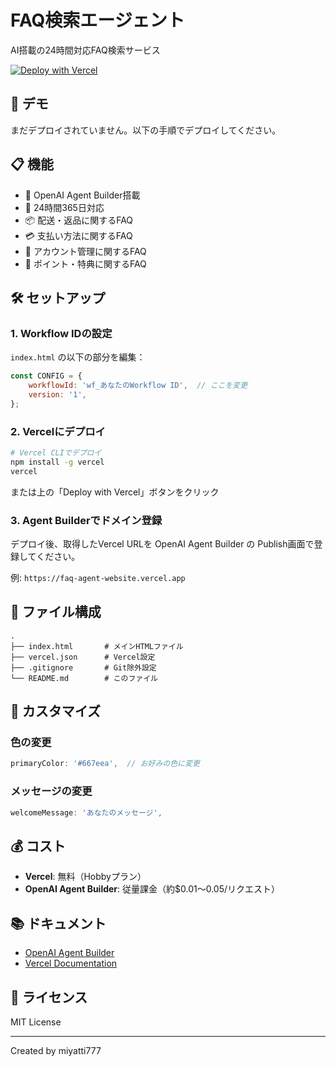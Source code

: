 # FAQ検索エージェント

AI搭載の24時間対応FAQ検索サービス

[![Deploy with Vercel](https://vercel.com/button)](https://vercel.com/new/clone?repository-url=https://github.com/miyatti777/faq-agent-website)

## 🚀 デモ

まだデプロイされていません。以下の手順でデプロイしてください。

## 📋 機能

- 🤖 OpenAI Agent Builder搭載
- 💬 24時間365日対応
- 📦 配送・返品に関するFAQ
- 💳 支払い方法に関するFAQ
- 👤 アカウント管理に関するFAQ
- 🎁 ポイント・特典に関するFAQ

## 🛠️ セットアップ

### 1. Workflow IDの設定

`index.html` の以下の部分を編集：

```javascript
const CONFIG = {
    workflowId: 'wf_あなたのWorkflow ID',  // ここを変更
    version: '1',
};
```

### 2. Vercelにデプロイ

```bash
# Vercel CLIでデプロイ
npm install -g vercel
vercel
```

または上の「Deploy with Vercel」ボタンをクリック

### 3. Agent Builderでドメイン登録

デプロイ後、取得したVercel URLを OpenAI Agent Builder の Publish画面で登録してください。

例: `https://faq-agent-website.vercel.app`

## 📁 ファイル構成

```
.
├── index.html       # メインHTMLファイル
├── vercel.json      # Vercel設定
├── .gitignore       # Git除外設定
└── README.md        # このファイル
```

## 🎨 カスタマイズ

### 色の変更

```javascript
primaryColor: '#667eea',  // お好みの色に変更
```

### メッセージの変更

```javascript
welcomeMessage: 'あなたのメッセージ',
```

## 💰 コスト

- **Vercel**: 無料（Hobbyプラン）
- **OpenAI Agent Builder**: 従量課金（約$0.01〜0.05/リクエスト）

## 📚 ドキュメント

- [OpenAI Agent Builder](https://platform.openai.com/docs/agents)
- [Vercel Documentation](https://vercel.com/docs)

## 📝 ライセンス

MIT License

---

Created by miyatti777
